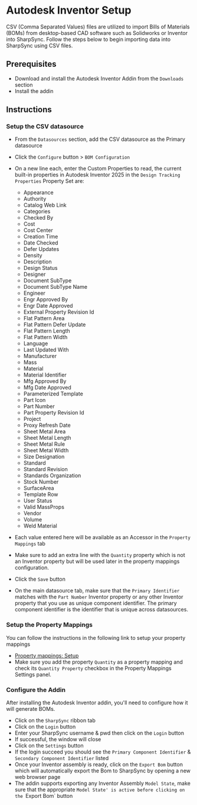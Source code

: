 # Autodesk Inventor Setup

CSV (Comma Separated Values) files are utilized to import Bills of Materials (BOMs) from desktop-based CAD software such as Solidworks or Inventor into SharpSync. Follow the steps below to begin importing data into SharpSync using CSV files.

## Prerequisites
* Download and install the Autodesk Inventor Addin from the `Downloads` section
* Install the addin

## Instructions

### Setup the CSV datasource

* From the `Datasources` section, add the CSV datasource as the Primary datasource
* Click the `Configure` button > `BOM Configuration`
* On a new line each, enter the Custom Properties to read, the current built-in properties in Autodesk Inventor 2025 in the `Design Tracking Properties` Property Set are:
  * Appearance
  * Authority
  * Catalog Web Link
  * Categories
  * Checked By
  * Cost
  * Cost Center
  * Creation Time
  * Date Checked
  * Defer Updates
  * Density
  * Description
  * Design Status
  * Designer
  * Document SubType
  * Document SubType Name
  * Engineer
  * Engr Approved By
  * Engr Date Approved
  * External Property Revision Id
  * Flat Pattern Area
  * Flat Pattern Defer Update
  * Flat Pattern Length
  * Flat Pattern Width
  * Language
  * Last Updated With
  * Manufacturer
  * Mass
  * Material
  * Material Identifier
  * Mfg Approved By
  * Mfg Date Approved
  * Parameterized Template
  * Part Icon
  * Part Number
  * Part Property Revision Id
  * Project
  * Proxy Refresh Date
  * Sheet Metal Area
  * Sheet Metal Length
  * Sheet Metal Rule
  * Sheet Metal Width
  * Size Designation
  * Standard
  * Standard Revision
  * Standards Organization
  * Stock Number
  * SurfaceArea
  * Template Row
  * User Status
  * Valid MassProps
  * Vendor
  * Volume
  * Weld Material
* Each value entered here will be available as an Accessor in the `Property Mappings` tab
* Make sure to add an extra line with the `Quantity` property which is not an Inventor property but will be used later in the property mappings configuration.
* Click the `Save` button

* On the main datasource tab, make sure that the `Primary Identifier` matches with the `Part Number` Inventor property or any other Inventor property that you use as unique component identifier. The primary component identifier is the identifier that is unique across datasources.

### Setup the Property Mappings

You can follow the instructions in the following link to setup your property mappings
* [Property mappings: Setup](../../../propertymapping/readme.md)
* Make sure you add the property `Quantity` as a property mapping and check its `Quantity Property` checkbox in the Property Mappings Settings panel.

### Configure the Addin

After installing the Autodesk Inventor addin, you'll need to configure how it will generate BOMs.

* Click on the `SharpSync` ribbon tab
* Click on the `Login` button
* Enter your SharpSync username & pwd then click on the `Login` button
* If successful, the window will close
* Click on the `Settings` button
* If the login succeed you should see the `Primary Component Identifier` & `Secondary Component Identifier` listed
* Once your Inventor assembly is ready, click on the `Export Bom` button which will automatically export the Bom to SharpSync by opening a new web browser page
* The addin supports exporting any Inventor Assembly `Model State`, make sure that the appropriate `Model State' is active before clicking on the `Export Bom` button 
